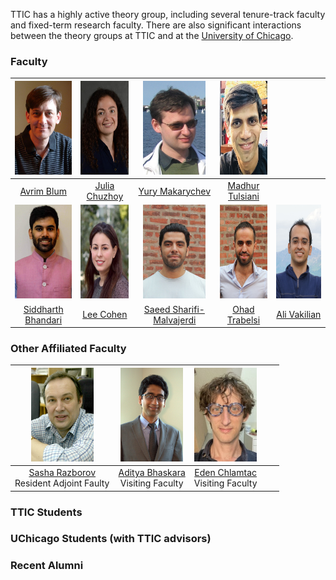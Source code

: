 TTIC has a highly active theory group, including several tenure-track faculty and fixed-term research faculty. There are also significant interactions between the theory groups at TTIC and at the [University of Chicago](http://theory.cs.uchicago.edu).




### Faculty

|        <img src="avrim.jpg" height="150" width="100">        |   <img src="julia.jpg" height="150" width="100">    |        <img src="yury.jpg" height="150" width="100">         |       <img src="madhur.jpg" height="150" width="100">       |                                                |
| :----------------------------------------------------------: | :-------------------------------------------------: | :----------------------------------------------------------: | :---------------------------------------------------------: | :--------------------------------------------: |
|         [Avrim Blum](https://home.ttic.edu/~avrim/)          |   [Julia Chuzhoy](https://home.ttic.edu/~cjulia/)   |       [Yury Makarychev](https://home.ttic.edu/~yury/)        |     [Madhur Tulsiani](https://home.ttic.edu/~madhurt/)      |                                                |
|      <img src="siddharth.jpg" height="150" width="100">      |    <img src="lee.jpg" height="150" width="100">     |        <img src="saeed.jpg" height="150" width="100">        |        <img src="ohad.jpg" height="150" width="100">        |  <img src="ali.jpg" height="150" width="100">  |
| [Siddharth Bhandari](https://sites.google.com/view/siddharth-bhandari/) | [Lee Cohen](https://sites.google.com/view/leecohen) | [Saeed Sharifi-Malvajerdi](https://sites.google.com/view/saeedsh/home) | [Ohad Trabelsi](https://sites.google.com/view/ohadtrabelsi) | [Ali Vakilian](https://www.mit.edu/~vakilian/) |

### Other Affiliated Faculty

|      <img src="razborov.jpg" height="150" width="100">       |      <img src="bhaskara.jpg" height="150" width="100">       |      <img src="chlamtac.jpg" height="150" width="100">       |      |      |
| :----------------------------------------------------------: | :----------------------------------------------------------: | :----------------------------------------------------------: | :--: | :--: |
| [Sasha Razborov](http://people.cs.uchicago.edu/~razborov/) <br> Resident Adjoint Faulty | [Aditya Bhaskara](https://users.cs.utah.edu/~bhaskara/) <br> Visiting Faculty | [Eden Chlamtac](https://www.cs.bgu.ac.il/~chlamtac/)<br> Visiting Faculty |      |      |



### TTIC Students



### UChicago Students (with TTIC advisors)



### Recent Alumni





